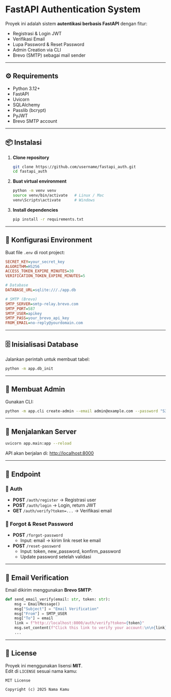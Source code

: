 # FastAPI Authentication System

Proyek ini adalah sistem **autentikasi berbasis FastAPI** dengan fitur:

- Registrasi & Login JWT
- Verifikasi Email
- Lupa Password & Reset Password
- Admin Creation via CLI
- Brevo (SMTP) sebagai mail sender

---

## ⚙️ Requirements

- Python 3.12+
- FastAPI
- Uvicorn
- SQLAlchemy
- Passlib (bcrypt)
- PyJWT
- Brevo SMTP account

---

## 📦 Instalasi

1. **Clone repository**

   ```bash
   git clone https://github.com/username/fastapi_auth.git
   cd fastapi_auth
   ```

2. **Buat virtual environment**

   ```bash
   python -m venv venv
   source venv/bin/activate   # Linux / Mac
   venv\Scripts\activate      # Windows
   ```

3. **Install dependencies**
   ```bash
   pip install -r requirements.txt
   ```

---

## 🔑 Konfigurasi Environment

Buat file `.env` di root project:

```ini
SECRET_KEY=your_secret_key
ALGORITHM=HS256
ACCESS_TOKEN_EXPIRE_MINUTES=30
VERIFICATION_TOKEN_EXPIRE_MINUTES=5

# Database
DATABASE_URL=sqlite:///./app.db

# SMTP (Brevo)
SMTP_SERVER=smtp-relay.brevo.com
SMTP_PORT=587
SMTP_USER=apikey
SMTP_PASS=your_brevo_api_key
FROM_EMAIL=no-reply@yourdomain.com
```

---

## 🗄️ Inisialisasi Database

Jalankan perintah untuk membuat tabel:

```bash
python -m app.db_init
```

---

## 👑 Membuat Admin

Gunakan CLI:

```bash
python -m app.cli create-admin --email admin@example.com --password "S3cret!"
```

---

## 🚀 Menjalankan Server

```bash
uvicorn app.main:app --reload
```

API akan berjalan di: [http://localhost:8000](http://localhost:8000)

---

## 📡 Endpoint

### 🔐 Auth

- **POST** `/auth/register` → Registrasi user
- **POST** `/auth/login` → Login, return JWT
- **GET** `/auth/verify?token=...` → Verifikasi email

### 🔑 Forgot & Reset Password

- **POST** `/forgot-password`
  - Input: email → kirim link reset ke email
- **POST** `/reset-password`
  - Input: token, new_password, konfirm_password
  - Update password setelah validasi

---

## 📧 Email Verification

Email dikirim menggunakan **Brevo SMTP**:

```python
def send_email_verify(email: str, token: str):
    msg = EmailMessage()
    msg["Subject"] = "Email Verification"
    msg["From"] = SMTP_USER
    msg["To"] = email
    link = f"http://localhost:8000/auth/verify?token={token}"
    msg.set_content(f"Click this link to verify your account:\n\n{link}")
    ...
```

---

## 📝 License

Proyek ini menggunakan lisensi **MIT**.  
Edit di `LICENSE` sesuai nama kamu:

```
MIT License

Copyright (c) 2025 Nama Kamu
```
